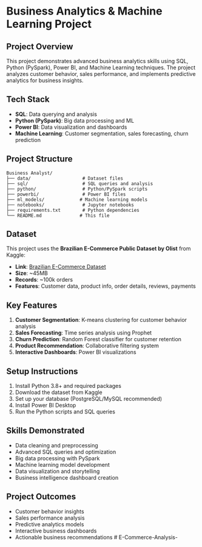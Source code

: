 # Business Analytics & Machine Learning Project

## Project Overview
This project demonstrates advanced business analytics skills using SQL, Python (PySpark), Power BI, and Machine Learning techniques. The project analyzes customer behavior, sales performance, and implements predictive analytics for business insights.

## Tech Stack
- **SQL**: Data querying and analysis
- **Python (PySpark)**: Big data processing and ML
- **Power BI**: Data visualization and dashboards
- **Machine Learning**: Customer segmentation, sales forecasting, churn prediction

## Project Structure
```
Business Analyst/
├── data/                   # Dataset files
├── sql/                    # SQL queries and analysis
├── python/                 # Python/PySpark scripts
├── powerbi/                # Power BI files
├── ml_models/             # Machine learning models
├── notebooks/              # Jupyter notebooks
├── requirements.txt        # Python dependencies
└── README.md              # This file
```

## Dataset
This project uses the **Brazilian E-Commerce Public Dataset by Olist** from Kaggle:
- **Link**: [Brazilian E-Commerce Dataset](https://www.kaggle.com/datasets/olistbr/brazilian-ecommerce)
- **Size**: ~45MB
- **Records**: ~100k orders
- **Features**: Customer data, product info, order details, reviews, payments

## Key Features
1. **Customer Segmentation**: K-means clustering for customer behavior analysis
2. **Sales Forecasting**: Time series analysis using Prophet
3. **Churn Prediction**: Random Forest classifier for customer retention
4. **Product Recommendation**: Collaborative filtering system
5. **Interactive Dashboards**: Power BI visualizations

## Setup Instructions
1. Install Python 3.8+ and required packages
2. Download the dataset from Kaggle
3. Set up your database (PostgreSQL/MySQL recommended)
4. Install Power BI Desktop
5. Run the Python scripts and SQL queries

## Skills Demonstrated
- Data cleaning and preprocessing
- Advanced SQL queries and optimization
- Big data processing with PySpark
- Machine learning model development
- Data visualization and storytelling
- Business intelligence dashboard creation

## Project Outcomes
- Customer behavior insights
- Sales performance analysis
- Predictive analytics models
- Interactive business dashboards
- Actionable business recommendations #   E - C o m m e r c e - A n a l y s i s -  
 